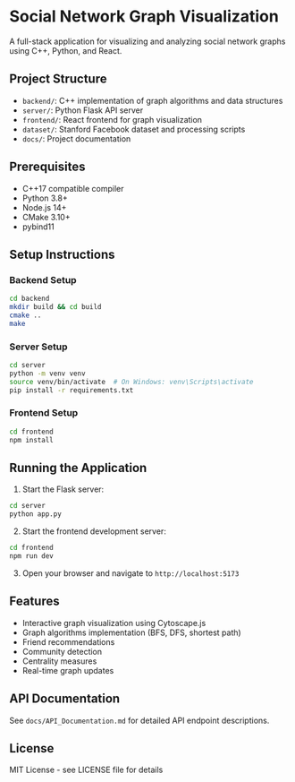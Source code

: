 # Social Network Graph Visualization

A full-stack application for visualizing and analyzing social network graphs using C++, Python, and React.

## Project Structure

- `backend/`: C++ implementation of graph algorithms and data structures
- `server/`: Python Flask API server
- `frontend/`: React frontend for graph visualization
- `dataset/`: Stanford Facebook dataset and processing scripts
- `docs/`: Project documentation

## Prerequisites

- C++17 compatible compiler
- Python 3.8+
- Node.js 14+
- CMake 3.10+
- pybind11

## Setup Instructions

### Backend Setup

```bash
cd backend
mkdir build && cd build
cmake ..
make
```

### Server Setup

```bash
cd server
python -m venv venv
source venv/bin/activate  # On Windows: venv\Scripts\activate
pip install -r requirements.txt
```

### Frontend Setup

```bash
cd frontend
npm install
```

## Running the Application

1. Start the Flask server:

```bash
cd server
python app.py
```

2. Start the frontend development server:

```bash
cd frontend
npm run dev
```

3. Open your browser and navigate to `http://localhost:5173`

## Features

- Interactive graph visualization using Cytoscape.js
- Graph algorithms implementation (BFS, DFS, shortest path)
- Friend recommendations
- Community detection
- Centrality measures
- Real-time graph updates

## API Documentation

See `docs/API_Documentation.md` for detailed API endpoint descriptions.

## License

MIT License - see LICENSE file for details
